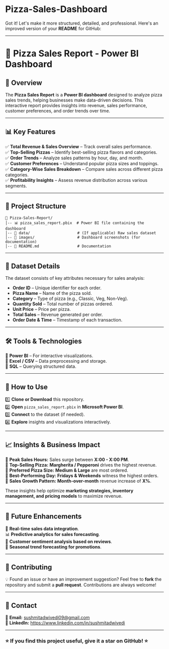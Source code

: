 # Pizza-Sales-Dashboard
Got it! Let's make it more structured, detailed, and professional. Here's an improved version of your **README** for GitHub:  

---

# 🍕 Pizza Sales Report - Power BI Dashboard

## 📌 Overview  

The **Pizza Sales Report** is a **Power BI dashboard** designed to analyze pizza sales trends, helping businesses make data-driven decisions. This interactive report provides insights into revenue, sales performance, customer preferences, and order trends over time.

---

## 📊 Key Features  

✅ **Total Revenue & Sales Overview** – Track overall sales performance.  
✅ **Top-Selling Pizzas** – Identify best-selling pizza flavors and categories.  
✅ **Order Trends** – Analyze sales patterns by hour, day, and month.  
✅ **Customer Preferences** – Understand popular pizza sizes and toppings.  
✅ **Category-Wise Sales Breakdown** – Compare sales across different pizza categories.  
✅ **Profitability Insights** – Assess revenue distribution across various segments.  

---

## 📁 Project Structure  

```
📂 Pizza-Sales-Report/
│-- 📊 pizza_sales_report.pbix  # Power BI file containing the dashboard
│-- 📂 data/                     # (If applicable) Raw sales dataset
│-- 📂 images/                   # Dashboard screenshots (for documentation)
│-- 📝 README.md                 # Documentation
```

---

## 📜 Dataset Details  

The dataset consists of key attributes necessary for sales analysis:  

- **Order ID** – Unique identifier for each order.  
- **Pizza Name** – Name of the pizza sold.  
- **Category** – Type of pizza (e.g., Classic, Veg, Non-Veg).  
- **Quantity Sold** – Total number of pizzas ordered.  
- **Unit Price** – Price per pizza.  
- **Total Sales** – Revenue generated per order.  
- **Order Date & Time** – Timestamp of each transaction.  

---

## 🛠️ Tools & Technologies  

🔹 **Power BI** – For interactive visualizations.  
🔹 **Excel / CSV** – Data preprocessing and storage.  
🔹 **SQL** – Querying structured data.  

---

## 📌 How to Use  

1️⃣ **Clone or Download** this repository.  
2️⃣ **Open** `pizza_sales_report.pbix` in **Microsoft Power BI**.  
3️⃣ **Connect** to the dataset (if needed).  
4️⃣ **Explore** insights and visualizations interactively.  

---

## 📈 Insights & Business Impact  

🔸 **Peak Sales Hours:** Sales surge between **X:00 - X:00 PM**.  
🔸 **Top-Selling Pizza:** **Margherita / Pepperoni** drives the highest revenue.  
🔸 **Preferred Pizza Size:** **Medium & Large** are most ordered.  
🔸 **Best-Performing Day:** **Fridays & Weekends** witness the highest orders.  
🔸 **Sales Growth Pattern:** **Month-over-month** revenue increase of **X%**.  

These insights help optimize **marketing strategies, inventory management, and pricing models** to maximize revenue.  

---

## 📌 Future Enhancements  

🚀 **Real-time sales data integration**.  
📊 **Predictive analytics for sales forecasting**.  
🛒 **Customer sentiment analysis based on reviews**.  
📅 **Seasonal trend forecasting for promotions**.  

---


## 🤝 Contributing  

💡 Found an issue or have an improvement suggestion? Feel free to **fork** the repository and submit a **pull request**. Contributions are always welcome!  

---

## 📧 Contact  

📩 **Email:** sushmitadwivedi09@gmail.com  
🔗 **LinkedIn:** https://www.linkedin.com/in/sushmitadwivedi  

---

### ⭐ If you find this project useful, give it a **star** on GitHub! ⭐ 
